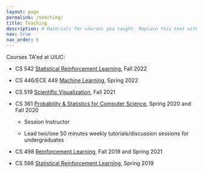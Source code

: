 ```yaml
---
layout: page
permalink: /teaching/
title: Teaching
description: # Materials for courses you taught. Replace this text with your description.
nav: true
nav_order: 5
---
```


Courses TA'ed at UIUC:

* CS 542 [Statistical Reinforcement Learning](http://nanjiang.cs.illinois.edu/cs542/), Fall 2022

* CS 446/ECE 449 [Machine Learning](https://courses.grainger.illinois.edu/ece449/sp2022/_site/), Spring 2022

* CS 519 [Scientific Visualization](https://cs.illinois.edu/academics/courses/CS519-120218), Fall 2021

* CS 361 [Probability & Statistics for Computer Science](https://courses.engr.illinois.edu/cs361/fa2020/), Spring 2020 and Fall 2020

   + Session Instructor
  
   + Lead two/one 50 minutes weekly tutorials/discussion sessions for undergraduates   
   

+ CS 498 [Reinforcement Learning](http://nanjiang.cs.illinois.edu/cs498/), Fall 2019 and Spring 2021

* CS 598 [Statistical Reinforcement Learning](http://nanjiang.cs.illinois.edu/cs598s19/), Spring 2019